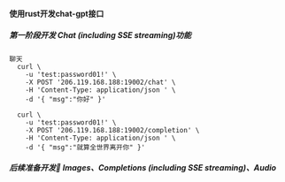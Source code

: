 

#### 使用rust开发chat-gpt接口
##### 第一阶段开发 Chat (including SSE streaming)功能
```
聊天
  curl \
	-u 'test:password01!' \
	-X POST '206.119.168.188:19002/chat' \
	-H 'Content-Type: application/json ' \
	-d '{ "msg":"你好" }'
```

```
  curl \
	-u 'test:password01!' \
	-X POST '206.119.168.188:19002/completion' \
	-H 'Content-Type: application/json ' \
	-d '{ "msg":"就算全世界离开你" }'

```

##### 后续准备开发🔂 Images、Completions (including SSE streaming)、Audio



